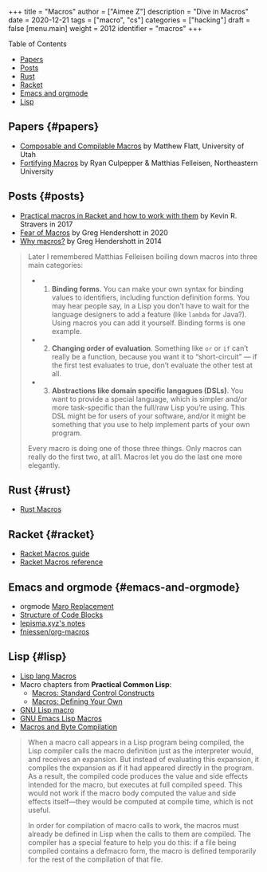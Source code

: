 +++
title = "Macros"
author = ["Aimee Z"]
description = "Dive in Macros"
date = 2020-12-21
tags = ["macro", "cs"]
categories = ["hacking"]
draft = false
[menu.main]
  weight = 2012
  identifier = "macros"
+++

<div class="ox-hugo-toc toc">
<div></div>

<div class="heading">Table of Contents</div>

- [Papers](#papers)
- [Posts](#posts)
- [Rust](#rust)
- [Racket](#racket)
- [Emacs and orgmode](#emacs-and-orgmode)
- [Lisp](#lisp)

</div>
<!--endtoc-->


## Papers {#papers}

-   [Composable and Compilable Macros](https://www.cs.utah.edu/plt/publications/macromod.pdf) by Matthew Flatt, University of Utah
-   [Fortifying Macros](https://www2.ccs.neu.edu/racket/pubs/icfp10-cf.pdf) by Ryan Culpepper & Matthias Felleisen, Northeastern University


## Posts {#posts}

-   [Practical macros in Racket and how to work with them](https://kevin.stravers.net/2017/11/practical-macros-in-racket-and-how-to-work-with-them.html) by Kevin R. Stravers in 2017
-   [Fear of Macros](http://www.greghendershott.com/fear-of-macros/) by Greg Hendershott in 2020
-   [Why macros?](http://www.greghendershott.com/2014/10/why-macros.html) by Greg Hendershott in 2014

> Later I remembered Matthias Felleisen boiling down macros into three main categories:
>
> - 1. **Binding forms**. You can make your own syntax for binding values to identifiers, including function definition forms. You may hear people say, in a Lisp you don’t have to wait for the language designers to add a feature (like `lambda` for Java?). Using macros you can add it yourself. Binding forms is one example.
>
> - 2. **Changing order of evaluation**. Something like `or` or `if` can’t really be a function, because you want it to “short-circuit” — if the first test evaluates to true, don’t evaluate the other test at all.
>
> - 3. **Abstractions like domain specific langagues (DSLs)**. You want to provide a special language, which is simpler and/or more task-specific than the full/raw Lisp you’re using. This DSL might be for users of your software, and/or it might be something that you use to help implement parts of your own program.
>
> Every macro is doing one of those three things. Only macros can really do the first two, at all1. Macros let you do the last one more elegantly.


## Rust {#rust}

-   [Rust Macros](https://doc.rust-lang.org/book/ch19-06-macros.html)


## Racket {#racket}

-   [Racket Macros guide](https://docs.racket-lang.org/guide/macros.html)
-   [Racket Macros reference](https://docs.racket-lang.org/reference/Macros.html)


## Emacs and orgmode {#emacs-and-orgmode}

-   orgmode [Maro Replacement](https://orgmode.org/manual/Macro-Replacement.html)
-   [Structure of Code Blocks](https://orgmode.org/manual/Structure-of-Code-Blocks.html#Structure-of-Code-Blocks)
-   [lepisma.xyz's notes](https://lepisma.xyz/wiki/emacs/org-mode/macros.html)
-   [fniessen/org-macros](https://github.com/fniessen/org-macros/)


## Lisp {#lisp}

-   [Lisp lang Macros](https://lisp-lang.org/learn/macros)
-   Macro chapters from **Practical Common Lisp**:
    -   [Macros: Standard Control Constructs](http://www.gigamonkeys.com/book/macros-standard-control-constructs.html)
    -   [Macros: Defining Your Own](http://www.gigamonkeys.com/book/macros-defining-your-own.html)
-   [GNU Lisp macro](https://www.gnu.org/software/emacs/manual/html%5Fnode/eintr/Lisp-macro.html#Lisp-macro)
-   [GNU Emacs Lisp Macros](https://www.gnu.org/software/emacs/manual/html%5Fnode/elisp/Macros.html#Macros)
-   [Macros and Byte Compilation](https://www.gnu.org/software/emacs/manual/html%5Fnode/elisp/Compiling-Macros.html#Compiling-Macros)

> When a macro call appears in a Lisp program being compiled, the Lisp compiler calls the macro definition just as the interpreter would, and receives an expansion. But instead of evaluating this expansion, it compiles the expansion as if it had appeared directly in the program. As a result, the compiled code produces the value and side effects intended for the macro, but executes at full compiled speed. This would not work if the macro body computed the value and side effects itself—they would be computed at compile time, which is not useful.
>
> In order for compilation of macro calls to work, the macros must already be defined in Lisp when the calls to them are compiled. The compiler has a special feature to help you do this: if a file being compiled contains a defmacro form, the macro is defined temporarily for the rest of the compilation of that file.